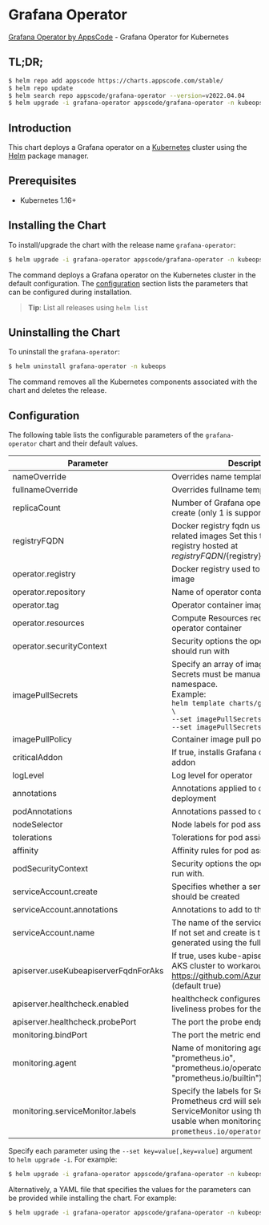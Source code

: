 # Grafana Operator

[Grafana Operator by AppsCode](https://github.com/open-viz/grafana-operator) - Grafana Operator for Kubernetes

## TL;DR;

```bash
$ helm repo add appscode https://charts.appscode.com/stable/
$ helm repo update
$ helm search repo appscode/grafana-operator --version=v2022.04.04
$ helm upgrade -i grafana-operator appscode/grafana-operator -n kubeops --create-namespace --version=v2022.04.04
```

## Introduction

This chart deploys a Grafana operator on a [Kubernetes](http://kubernetes.io) cluster using the [Helm](https://helm.sh) package manager.

## Prerequisites

- Kubernetes 1.16+

## Installing the Chart

To install/upgrade the chart with the release name `grafana-operator`:

```bash
$ helm upgrade -i grafana-operator appscode/grafana-operator -n kubeops --create-namespace --version=v2022.04.04
```

The command deploys a Grafana operator on the Kubernetes cluster in the default configuration. The [configuration](#configuration) section lists the parameters that can be configured during installation.

> **Tip**: List all releases using `helm list`

## Uninstalling the Chart

To uninstall the `grafana-operator`:

```bash
$ helm uninstall grafana-operator -n kubeops
```

The command removes all the Kubernetes components associated with the chart and deletes the release.

## Configuration

The following table lists the configurable parameters of the `grafana-operator` chart and their default values.

|              Parameter               |                                                                                                                  Description                                                                                                                  |                  Default                  |
|--------------------------------------|-----------------------------------------------------------------------------------------------------------------------------------------------------------------------------------------------------------------------------------------------|-------------------------------------------|
| nameOverride                         | Overrides name template                                                                                                                                                                                                                       | <code>""</code>                           |
| fullnameOverride                     | Overrides fullname template                                                                                                                                                                                                                   | <code>""</code>                           |
| replicaCount                         | Number of Grafana operator replicas to create (only 1 is supported)                                                                                                                                                                           | <code>1</code>                            |
| registryFQDN                         | Docker registry fqdn used to pull KubeDB related images Set this to use docker registry hosted at ${registryFQDN}/${registry}/${image}                                                                                                        | <code>""</code>                           |
| operator.registry                    | Docker registry used to pull operator image                                                                                                                                                                                                   | <code>appscode</code>                     |
| operator.repository                  | Name of operator container image                                                                                                                                                                                                              | <code>grafana-tools</code>                |
| operator.tag                         | Operator container image tag                                                                                                                                                                                                                  | <code>v0.0.1</code>                       |
| operator.resources                   | Compute Resources required by the operator container                                                                                                                                                                                          | <code>{}</code>                           |
| operator.securityContext             | Security options the operator container should run with                                                                                                                                                                                       | <code>{}</code>                           |
| imagePullSecrets                     | Specify an array of imagePullSecrets. Secrets must be manually created in the namespace. <br> Example: <br> `helm template charts/grafana-operator \` <br> `--set imagePullSecrets[0].name=sec0 \` <br> `--set imagePullSecrets[1].name=sec1` | <code>[]</code>                           |
| imagePullPolicy                      | Container image pull policy                                                                                                                                                                                                                   | <code>IfNotPresent</code>                 |
| criticalAddon                        | If true, installs Grafana operator as critical addon                                                                                                                                                                                          | <code>false</code>                        |
| logLevel                             | Log level for operator                                                                                                                                                                                                                        | <code>3</code>                            |
| annotations                          | Annotations applied to operator deployment                                                                                                                                                                                                    | <code>{}</code>                           |
| podAnnotations                       | Annotations passed to operator pod(s).                                                                                                                                                                                                        | <code>{}</code>                           |
| nodeSelector                         | Node labels for pod assignment                                                                                                                                                                                                                | <code>{"kubernetes.io/os":"linux"}</code> |
| tolerations                          | Tolerations for pod assignment                                                                                                                                                                                                                | <code>[]</code>                           |
| affinity                             | Affinity rules for pod assignment                                                                                                                                                                                                             | <code>{}</code>                           |
| podSecurityContext                   | Security options the operator pod should run with.                                                                                                                                                                                            | <code>{}</code>                           |
| serviceAccount.create                | Specifies whether a service account should be created                                                                                                                                                                                         | <code>true</code>                         |
| serviceAccount.annotations           | Annotations to add to the service account                                                                                                                                                                                                     | <code>{}</code>                           |
| serviceAccount.name                  | The name of the service account to use. If not set and create is true, a name is generated using the fullname template                                                                                                                        | <code></code>                             |
| apiserver.useKubeapiserverFqdnForAks | If true, uses kube-apiserver FQDN for AKS cluster to workaround https://github.com/Azure/AKS/issues/522 (default true)                                                                                                                        | <code>true</code>                         |
| apiserver.healthcheck.enabled        | healthcheck configures the readiness and liveliness probes for the operator pod.                                                                                                                                                              | <code>true</code>                         |
| apiserver.healthcheck.probePort      | The port the probe endpoint binds to                                                                                                                                                                                                          | <code>8081</code>                         |
| monitoring.bindPort                  | The port the metric endpoint binds to                                                                                                                                                                                                         | <code>8080</code>                         |
| monitoring.agent                     | Name of monitoring agent (one of "prometheus.io", "prometheus.io/operator", "prometheus.io/builtin")                                                                                                                                          | <code>""</code>                           |
| monitoring.serviceMonitor.labels     | Specify the labels for ServiceMonitor. Prometheus crd will select ServiceMonitor using these labels. Only usable when monitoring agent is `prometheus.io/operator`.                                                                           | <code>{}</code>                           |


Specify each parameter using the `--set key=value[,key=value]` argument to `helm upgrade -i`. For example:

```bash
$ helm upgrade -i grafana-operator appscode/grafana-operator -n kubeops --create-namespace --version=v2022.04.04 --set replicaCount=1
```

Alternatively, a YAML file that specifies the values for the parameters can be provided while
installing the chart. For example:

```bash
$ helm upgrade -i grafana-operator appscode/grafana-operator -n kubeops --create-namespace --version=v2022.04.04 --values values.yaml
```
